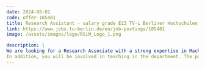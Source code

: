 ```yaml
---
date: 2024-08-02
code: offer-185481
title: Research Assistant - salary grade E13 TV-L Berliner Hochschulen
link: https://www.jobs.tu-berlin.de/en/job-postings/185481
image: /assets/images/logo/RSiM_Logo_1.png

description: |
We are looking for a Research Associate with a strong expertise in Machine Learning and Natural Language Processing for Remote Sensing. The selected candidate will develop innovative scientific research by strengthening and complementing the already ongoing research activities in the framework of cross modal retrieval and visual question answering for Earth observation. In detail, the main focus of the researcher will be to provide solutions to the challenges on: (1) scene understanding from multi-modal data (different modalities of satellite images as well as textual data); (2) cross-modal (text-image) search and retrieval; (3) visual question answering over large amounts of satellite data for Earth observation with minimum supervision.
In addition, you will be involved in teaching in the department. The position is financed by federal and state funds as part of the AI competence center BIFOLD.
---
```

